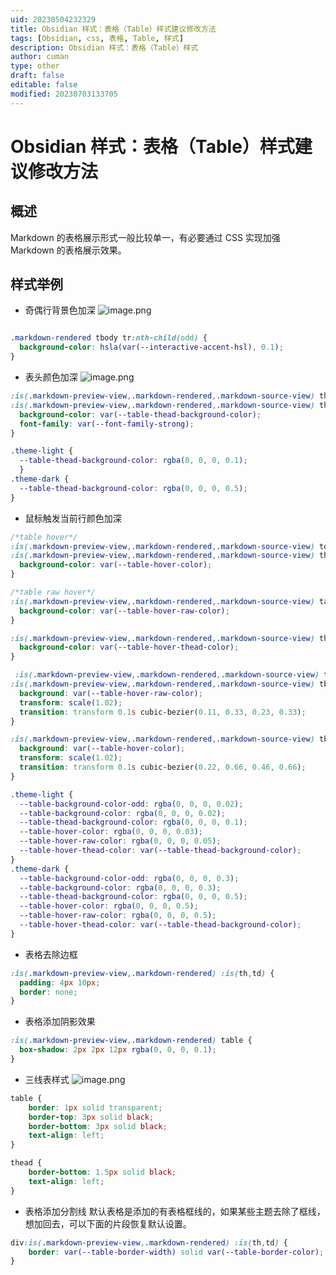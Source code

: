 ```yaml
---
uid: 20230504232329
title: Obsidian 样式：表格（Table）样式建议修改方法
tags: [Obsidian, css, 表格, Table, 样式]
description: Obsidian 样式：表格（Table）样式
author: cuman
type: other
draft: false
editable: false
modified: 20230703133705
---
```


# Obsidian 样式：表格（Table）样式建议修改方法

## 概述

Markdown 的表格展示形式一般比较单一，有必要通过 CSS 实现加强 Markdown 的表格展示效果。

## 样式举例

- 奇偶行背景色加深
![image.png](https://cdn.pkmer.cn/images/202305042335035.png!pkmer)

```css

.markdown-rendered tbody tr:nth-child(odd) {
  background-color: hsla(var(--interactive-accent-hsl), 0.1);
}

```

- 表头颜色加深
![image.png](https://cdn.pkmer.cn/images/202305042347650.png!pkmer)

```css
:is(.markdown-preview-view,.markdown-rendered,.markdown-source-view) th,
:is(.markdown-preview-view,.markdown-rendered,.markdown-source-view) thead tr > th:nth-child(2n+2) {
  background-color: var(--table-thead-background-color);
  font-family: var(--font-family-strong);
}

.theme-light {
  --table-thead-background-color: rgba(0, 0, 0, 0.1);
  }
.theme-dark {
  --table-thead-background-color: rgba(0, 0, 0, 0.5);
}  
```

- 鼠标触发当前行颜色加深

```css
/*table hover*/
:is(.markdown-preview-view,.markdown-rendered,.markdown-source-view) td:hover,
:is(.markdown-preview-view,.markdown-rendered,.markdown-source-view) thead tr > th:nth-child(2n+2):hover {
  background-color: var(--table-hover-color);
}

/*table raw hover*/
:is(.markdown-preview-view,.markdown-rendered,.markdown-source-view) table tbody>tr:hover {
  background-color: var(--table-hover-raw-color);
}

:is(.markdown-preview-view,.markdown-rendered,.markdown-source-view) th:hover {
  background-color: var(--table-hover-thead-color);
}

 :is(.markdown-preview-view,.markdown-rendered,.markdown-source-view) tbody tr:nth-child(odd):hover,
:is(.markdown-preview-view,.markdown-rendered,.markdown-source-view) tbody tr:hover{
  background: var(--table-hover-raw-color);
  transform: scale(1.02);
  transition: transform 0.1s cubic-bezier(0.11, 0.33, 0.23, 0.33);
}

:is(.markdown-preview-view,.markdown-rendered,.markdown-source-view) tbody td:hover{
  background: var(--table-hover-color);
  transform: scale(1.02);
  transition: transform 0.1s cubic-bezier(0.22, 0.66, 0.46, 0.66);
}

.theme-light {
  --table-background-color-odd: rgba(0, 0, 0, 0.02);
  --table-background-color: rgba(0, 0, 0, 0.02);
  --table-thead-background-color: rgba(0, 0, 0, 0.1);
  --table-hover-color: rgba(0, 0, 0, 0.03);
  --table-hover-raw-color: rgba(0, 0, 0, 0.05);
  --table-hover-thead-color: var(--table-thead-background-color);
}
.theme-dark {
  --table-background-color-odd: rgba(0, 0, 0, 0.3);
  --table-background-color: rgba(0, 0, 0, 0.3);
  --table-thead-background-color: rgba(0, 0, 0, 0.5);
  --table-hover-color: rgba(0, 0, 0, 0.5);
  --table-hover-raw-color: rgba(0, 0, 0, 0.5);
  --table-hover-thead-color: var(--table-thead-background-color);
}
```

- 表格去除边框

```css
:is(.markdown-preview-view,.markdown-rendered) :is(th,td) {
  padding: 4px 10px;
  border: none;
}
```

- 表格添加阴影效果

```css
:is(.markdown-preview-view,.markdown-rendered) table {
  box-shadow: 2px 2px 12px rgba(0, 0, 0, 0.1);
}
```

- 三线表样式
![image.png](https://cdn.pkmer.cn/images/202305061103479.png!pkmer)

```css
table {
    border: 1px solid transparent;
    border-top: 3px solid black;
    border-bottom: 3px solid black;
    text-align: left;
}

thead {
    border-bottom: 1.5px solid black;
    text-align: left;
}

```

- 表格添加分割线
默认表格是添加的有表格框线的，如果某些主题去除了框线，想加回去，可以下面的片段恢复默认设置。

```css
div:is(.markdown-preview-view,.markdown-rendered) :is(th,td) {
    border: var(--table-border-width) solid var(--table-border-color);
}
```